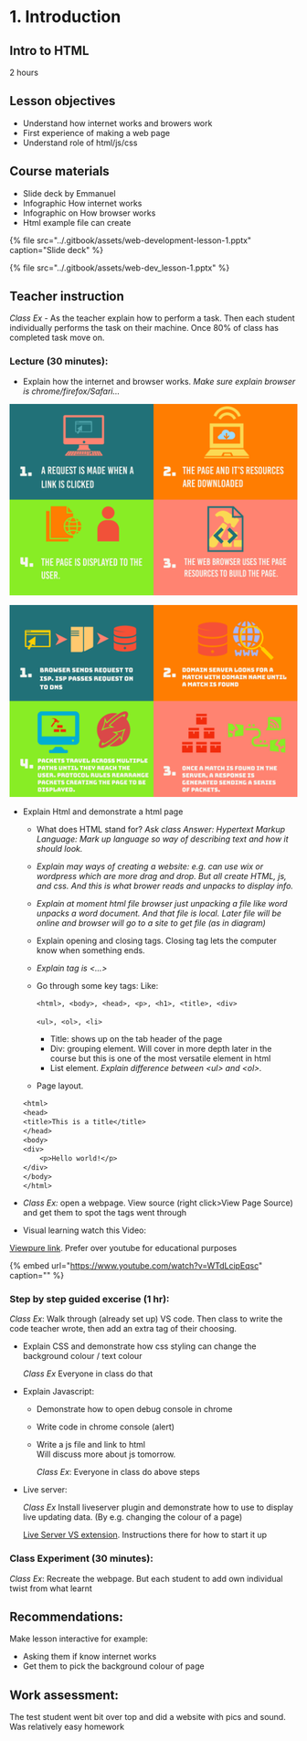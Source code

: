 # 1. Introduction

## Intro to HTML

2 hours

## Lesson objectives

* Understand how internet works and browers work
* First experience of making a web page
* Understand role of html/js/css

## Course materials

* Slide deck by Emmanuel
* Infographic How internet works
* Infographic on How browser works
* Html example file can create

{% file src="../.gitbook/assets/web-development-lesson-1.pptx" caption="Slide deck" %}

{% file src="../.gitbook/assets/web-dev\_lesson-1.pptx" %}

## Teacher instruction

_Class Ex_ - As the teacher explain how to perform a task. Then each student individually performs the task on their machine. Once 80% of class has completed task move on.

### Lecture \(30 minutes\):

* Explain how the internet and browser works. _Make sure explain browser is chrome/firefox/Safari..._

![](../.gitbook/assets/web-dev-lesson-internet-infographic.jpg)

![](../.gitbook/assets/web-dev-lesson-browser-infographic.jpg)

* Explain Html and demonstrate a html page

  * What does HTML stand for? _Ask class  Answer: Hypertext Markup Language: Mark up language so way of describing text and how it should look._
  * _Explain may ways of creating a website: e.g. can use wix or wordpress which are more drag and drop. But all create HTML, js, and css. And this is what brower reads and unpacks to display info._
  * _Explain at moment html file browser just unpacking a file like word unpacks a word document. And that file is local. Later file will be online and browser will go to a site to get file \(as in diagram\)_
  * Explain opening and closing tags. Closing tag lets the computer know when something ends.
  * _Explain tag is &lt;...&gt;_
  * Go through some key tags: Like:

    ```markup
    <html>, <body>, <head>, <p>, <h1>, <title>, <div>

    <ul>, <ol>, <li>
    ```

    * Title: shows up on the tab header of the page
    * Div: grouping element. Will cover in more depth later in the course but this is one of the most versatile element in html
    * List element. _Explain difference between &lt;ul&gt; and &lt;ol&gt;._

  * Page layout. 

  ```markup
  <html>
  <head>
  <title>This is a title</title>
  </head>
  <body>
  <div>
      <p>Hello world!</p>
  </div>
  </body>
  </html>
  ```

* _Class Ex:_ open a webpage. View source \(right click&gt;View Page Source\) and get them to spot the tags went through
* Visual learning watch this Video:

[Viewpure link](http://www.viewpure.com/WTdLcipEqsc?start=0&end=0). Prefer over youtube for educational purposes

{% embed url="https://www.youtube.com/watch?v=WTdLcipEqsc" caption="" %}

### Step by step guided excerise \(1 hr\):

_Class Ex_: Walk through \(already set up\) VS code. Then class to write the code teacher wrote, then add an extra tag of their choosing.

* Explain CSS and demonstrate how css styling can change the background colour / text colour  

  _Class Ex_ Everyone in class do that

* Explain Javascript:
  * Demonstrate how to open debug console in chrome
  * Write code in chrome console \(alert\)
  * Write a js file and link to html  
    Will discuss more about js tomorrow.

    _Class Ex_: Everyone in class do above steps
* Live server:

  _Class Ex_ Install liveserver plugin and demonstrate how to use to display live updating data. \(By e.g. changing the colour of a page\)

  [Live Server VS extension](https://marketplace.visualstudio.com/items?itemName=ritwickdey.LiveServer). Instructions there for how to start it up

### Class Experiment \(30 minutes\):

_Class Ex_: Recreate the webpage. But each student to add own individual twist from what learnt

## Recommendations:

Make lesson interactive for example:

* Asking them if know internet works
* Get them to pick the background colour of page 

## Work assessment:

The test student went bit over top and did a website with pics and sound. Was relatively easy homework

